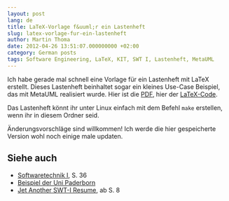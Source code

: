 ```yaml
---
layout: post
lang: de
title: LaTeX-Vorlage f&uuml;r ein Lastenheft
slug: latex-vorlage-fur-ein-lastenheft
author: Martin Thoma
date: 2012-04-26 13:51:07.000000000 +02:00
category: German posts
tags: Software Engineering, LaTeX, KIT, SWT I, Lastenheft, MetaUML
---
```

Ich habe gerade mal schnell eine Vorlage f&uuml;r ein Lastenheft mit LaTeX erstellt. Dieses Lastenheft beinhaltet sogar ein kleines Use-Case Beispiel, das mit MetaUML realisiert wurde. Hier ist die <a href='../images/2012/04/Lastenheft.pdf'>PDF</a>, hier der <a href='../images/2012/04/Lastenheft.zip'>LaTeX-Code</a>.

Das Lastenheft könnt ihr unter Linux einfach mit dem Befehl `make` erstellen, wenn ihr in diesem Ordner seid.



&Auml;nderungsvorschl&auml;ge sind willkommen! Ich werde die hier gespeicherte Version wohl noch einige male updaten.


<h2>Siehe auch</h2>
<ul>
  <li><a href="http://www.st.cs.uni-saarland.de/edu/se1/skript/notes.pdf">Softwaretechnik I</a>, S. 36</li>
  <li><a href="http://www2.cs.uni-paderborn.de/cs/ag-schaefer/Lehre/Lehrveranstaltungen/Praktika/Softwaretechnikpraktikum/SS06/Dokumentvorlagen/Lastenheft-Template.pdf">Beispiel der Uni Paderborn</a></li>
  <li><a href="http://next-internet.com/hauptstudium/texte/swt_summary.pdf">Jet Another SWT-I Resume</a>, ab S. 8</li>
</ul>
